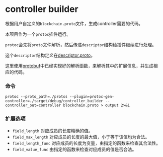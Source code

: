 # controller builder
根据用户自定义的`blockchain.proto`文件，生成controller需要的代码。

本项目作为一个`protoc`插件运行。

`protoc`会先将`proto`文件解析，然后传递`descriptor`结构给插件继续进行处理。

这个`descriptor`结构定义在[descriptor.proto](https://github.com/protocolbuffers/protobuf/blob/master/src/google/protobuf/descriptor.proto)。

这里使用[protobuf](https://crates.io/crates/protobuf)中已经实现好的解析函数，来解析其中的扩展信息，并生成相应的代码。

### 命令
```
protoc --proto_path=./protos --plugin=protoc-gen-controller=./target/debug/controller_builder --controller_out=controller blockchain.proto > output 2>&1
```

### 扩展选项
* `field_length` 对应成员的长度精确的值。
* `field_max_length` 对应成员的长度的最大值，小于等于该值均为合法。
* `field_length_func` 对应成员的长度为变量，由指定的函数来检查其合法性。
* `field_value_func` 由指定的函数来检查对应成员的值是否合法。
